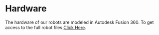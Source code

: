 # Hardware
The hardware of our robots are modeled in Autodesk Fusion 360. 
To get access to the full robot files [Click Here](https://a360.co/3WYSoBt).
